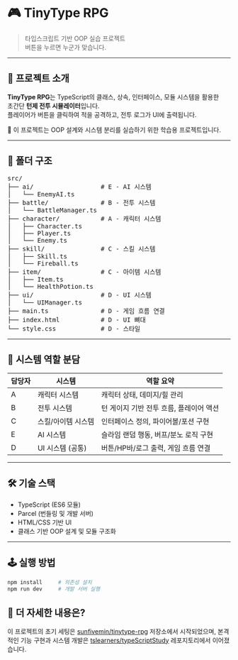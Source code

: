 # 🎮 TinyType RPG

> 타입스크립트 기반 OOP 실습 프로젝트  
> 버튼을 누르면 누군가 맞습니다.

---

## 📌 프로젝트 소개

**TinyType RPG**는 TypeScript의 클래스, 상속, 인터페이스, 모듈 시스템을 활용한  
초간단 **턴제 전투 시뮬레이터**입니다.  
플레이어가 버튼을 클릭하여 적을 공격하고, 전투 로그가 UI에 출력됩니다.

🎯 이 프로젝트는 OOP 설계와 시스템 분리를 실습하기 위한 학습용 프로젝트입니다.

---

## 📂 폴더 구조

<pre>
src/
├── ai/                  # E - AI 시스템
│   └── EnemyAI.ts
├── battle/              # B - 전투 시스템
│   └── BattleManager.ts
├── character/           # A - 캐릭터 시스템
│   ├── Character.ts
│   ├── Player.ts
│   └── Enemy.ts
├── skill/               # C - 스킬 시스템
│   ├── Skill.ts
│   └── Fireball.ts
├── item/                # C - 아이템 시스템
│   ├── Item.ts
│   └── HealthPotion.ts
├── ui/                  # D - UI 시스템
│   └── UIManager.ts
├── main.ts              # D - 게임 흐름 연결
├── index.html           # D - UI 뼈대
└── style.css            # D - 스타일
</pre>

---

## 🧠 시스템 역할 분담

| 담당자 | 시스템             | 역할 요약 |
|--------|--------------------|-----------|
| A      | 캐릭터 시스템      | 캐릭터 상태, 데미지/힐 관리 |
| B      | 전투 시스템        | 턴 게이지 기반 전투 흐름, 플레이어 액션 |
| C      | 스킬/아이템 시스템 | 인터페이스 정의, 파이어볼/포션 구현 |
| E      | AI 시스템          | 슬라임 랜덤 행동, 버프/분노 로직 구현 |
| D      | UI 시스템 (공통)   | 버튼/HP바/로그 출력, 게임 흐름 연결 |

---

## 🛠 기술 스택

- TypeScript (ES6 모듈)
- Parcel (번들링 및 개발 서버)
- HTML/CSS 기반 UI
- 클래스 기반 OOP 설계 및 모듈 구조화

---

## 🕹 실행 방법

```bash
npm install     # 의존성 설치
npm run dev     # 개발 서버 실행
```

## 🔗 더 자세한 내용은?

이 프로젝트의 초기 세팅은 [sunfivemin/tinytype-rpg](https://github.com/sunfivemin/tinytype-rpg) 저장소에서 시작되었으며, 본격적인 기능 구현과 시스템 개발은 [tslearners/typeScriptStudy](https://github.com/chan8919/typeScriptStudy) 레포지토리에서 이어졌습니다.

